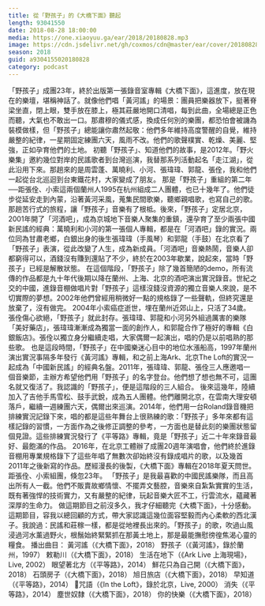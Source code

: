 ```yaml
---
title: 從「野孩子」的《大橋下面》聽起
length: 93041550
date: 2018-08-28 18:00:00
media: https://one.xiaoyuu.ga/ear/2018/20180828.mp3
image: https://cdn.jsdelivr.net/gh/coxmos/cdn@master/ear/cover/20180828.jpeg
season: 2018
guid: a9304155020180828
category: podcast
---
```


「野孩子」成團23年，終於出版第一張錄音室專輯《大橋下面》，這進度，放在現在的樂壇，堪稱神話了。就像他們唱「黃河謠」的場景：團員把樂器放下，挺著脊梁坐直，閉上眼，雙手放在膝上，極其莊嚴地開口清唱，每到此曲，全場總是正色而聽，大氣也不敢出一口。那肅穆的儀式感，換成任何別的樂團，都恐怕會被譏為裝模做樣，但「野孩子」總能讓你肅然起敬：他們多年維持高度警醒的自覺，維持嚴整的紀律，一星期固定練團六天，風雨不改。他們的歌聲樸實、乾燥、美麗、堅強，正如孕育他們的土地。
初聽「野孩子」、知道他們的故事，是2012年。「野火樂集」邀約幾位對岸的民謠歌者到台灣巡演，我替那系列活動起名「走江湖」，從此沿用下來。那趟來的是周雲蓬、萬曉利、小河、張瑋瑋、郭龍、張佺，我和他們一起從台北巡迴到台東鐵花村，大家變成了朋友。
那是「野孩子」重組的第二年──距張佺、小索這兩個蘭州人1995在杭州組成二人團體，也已十幾年了。他們徒步從延安走到內蒙，沿著黃河采風，蒐集民間歌樂，聽鄉親唱歌，也寫自己的歌。那趟苦行式的旅程，讓「野孩子」音樂有了根柢。後來，「野孩子」定居北京，2001年開了「河酒吧」，成為京城地下音樂人聚集的重鎮，還孕育了至少兩張中國新民謠的經典：萬曉利和小河的第一張個人專輯，都是在「河酒吧」錄的實況。兩位同為甘肅老鄉，白銀出身的後生張瑋瑋（手風琴）和郭龍（手鼓）在北京看了「野孩子」表演，從此改變了人生，成為新成員。「河酒吧」音樂熱鬧，音樂人卻都窮得可以，酒錢沒有賺到還貼了不少，終於在2003年歇業，說起來，當時「野孩子」已經是解散狀態。
在這個階段，「野孩子」除了幾首簡陋的demo，所有流傳的作品都是九十年代後期以降在蘭州、上海、北京的酒吧演出實況錄音。世紀之交的中國，進錄音棚做唱片對「野孩子」這樣沒錢沒資源的獨立音樂人來說，是不切實際的夢想。2002年他們曾經用稍微好一點的規格錄了一些聲軌，但終究還是放棄了，沒有做完。
2004年小索癌症逝世，埋在蘭州近郊山上，只活了34歲。張佺傷心欲絕，「野孩子」就此封存。張瑋瑋、郭龍和小河另外組過厲害的樂隊「美好藥店」，張瑋瑋漸漸成為獨當一面的創作人，和郭龍合作了極好的專輯《白銀飯店》。張佺以獨立身分繼續走唱，大家偶爾一起演出，唱的仍是以前唱熟的那些歌。
也是這段時間，「野孩子」在中國樂迷心目中的地位水漲船高，1997年蘭州演出實況事隔多年發行《黃河謠》專輯，和之前上海Ark、北京The Loft的實況一起成為「中國新民謠」的經典名盤。2011年，張瑋瑋、郭龍、張佺三人應邀唱一個音樂節，主辦方希望他們用「野孩子」的名字登台。他們想了想也無不可，這團名就又復活了。我認識的「野孩子」，便是這階段的三人組合。
後來這幾年，陸續加入了吉他手馬雪松、鼓手武銳，成為五人團體。他們離開北京，在雲南大理安頓落戶，繼續一週練團六天，偶爾出來巡演。2014年，他們用一台Roland錄音機把排練實況記錄下來，唱的都是這些年舞台上很熟練的歌：「野孩子」多年來都有這樣記錄的習慣，一方面作為之後修正調整的參考，一方面也是替此刻的樂團狀態留個見證。這些排練實況發行了《平等路》專輯，竟是「野孩子」近二十年來錄音最好、最飽滿的作品。
2016年，在北京工體辦了成團20週年演唱會，他們終於進錄音棚用專業規格錄下了這些年唱了無數次卻始終沒有錄成唱片的歌，以及幾首2011年之後新寫的作品。歷經漫長的後製，《大橋下面》專輯在2018年夏天問世。距張佺、小索組團，倏忽23年。
「野孩子」是我最喜歡的中國民謠樂隊，而且高出所有人一截。他們不販賣故鄉情懷、不擺弄文藝腔，音樂來自紮紮實實的生活，既有著強悍的技術實力，又有嚴整的紀律，玩起音樂大匠不工，行雲流水，蘊藏著深厚的生命力。
做這期節目之前沒多久，我才仔細聽完《大橋下面》，十分感動。這期節目，容我以總回顧的方式，帶大家認識這幾位面容堅毅而內心柔軟的西北漢子。我說過：民謠和莊稼一樣，都是從地裡長出來的。「野孩子」的歌，吹過山風浸過河水薰過野火，根鬚始終緊緊抓在那黃土地上，那是最能撫慰徬徨焦渴心靈的糧食。
播出曲目：
黃河謠（《大橋下面》，2018）
野孩子（《黃河謠》，錄於蘭州，1997）
敕勒川（《大橋下面》，2018）
生活在地下（《Ark Live 上海現場》，Live, 2002）
眼望著北方（《平等路》，2014）
鮮花只為自己開（《大橋下面》，2018）
石頭房子（《大橋下面》，2018）
旭日旅店（《大橋下面》，2018）
早知道（《平等路》，2014）
咒語（《In the Loft》，錄於北京，Live, 2000）
消失（《平等路》，2014）
塵世奴隸（《大橋下面》，2018）
你的快樂（《大橋下面》，2018）

